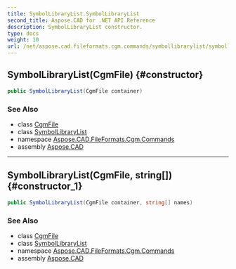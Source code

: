 ```yaml
---
title: SymbolLibraryList.SymbolLibraryList
second_title: Aspose.CAD for .NET API Reference
description: SymbolLibraryList constructor. 
type: docs
weight: 10
url: /net/aspose.cad.fileformats.cgm.commands/symbollibrarylist/symbollibrarylist/
---
```

## SymbolLibraryList(CgmFile) {#constructor}

```csharp
public SymbolLibraryList(CgmFile container)
```

### See Also

* class [CgmFile](../../../aspose.cad.fileformats.cgm/cgmfile/)
* class [SymbolLibraryList](../)
* namespace [Aspose.CAD.FileFormats.Cgm.Commands](../../symbollibrarylist/)
* assembly [Aspose.CAD](../../../)

---

## SymbolLibraryList(CgmFile, string[]) {#constructor_1}

```csharp
public SymbolLibraryList(CgmFile container, string[] names)
```

### See Also

* class [CgmFile](../../../aspose.cad.fileformats.cgm/cgmfile/)
* class [SymbolLibraryList](../)
* namespace [Aspose.CAD.FileFormats.Cgm.Commands](../../symbollibrarylist/)
* assembly [Aspose.CAD](../../../)


